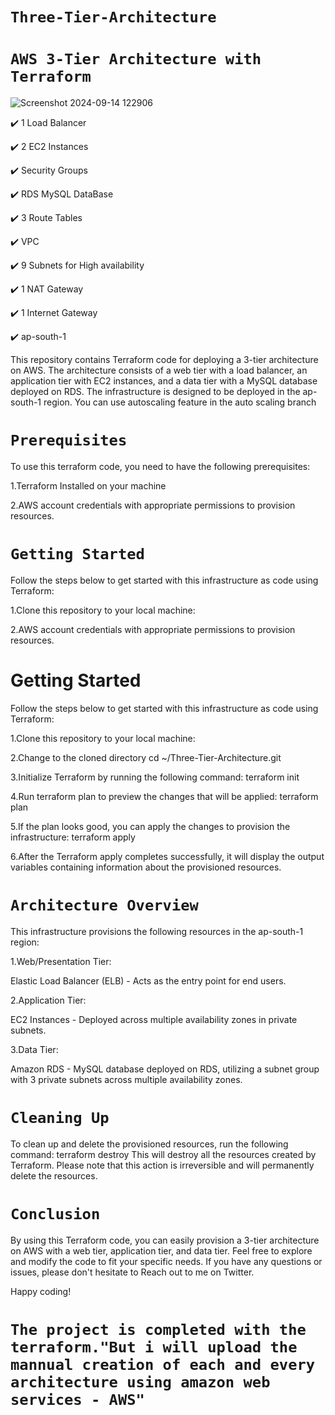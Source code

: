 # `Three-Tier-Architecture`

# `AWS 3-Tier Architecture with Terraform`

![Screenshot 2024-09-14 122906](https://github.com/user-attachments/assets/f393b1bd-1a14-4dc1-981d-aff80249bb28)

✔️ 1 Load Balancer

✔️ 2 EC2 Instances

✔️ Security Groups

✔️ RDS MySQL DataBase

✔️ 3 Route Tables

✔️ VPC

✔️ 9 Subnets for High availability

✔️ 1 NAT Gateway

✔️ 1 Internet Gateway

✔️ ap-south-1

This repository contains Terraform code for deploying a 3-tier architecture on AWS. The architecture consists of a web tier with a load balancer, an application tier with EC2 instances, and a data tier with a MySQL database deployed on RDS. The infrastructure is designed to be deployed in the ap-south-1 region. You can use autoscaling feature in the auto scaling branch

# `Prerequisites`

To use this terraform code, you need to have the following prerequisites:

1.Terraform Installed on your machine

2.AWS account credentials with appropriate permissions to provision resources.

# `Getting Started`

Follow the steps below to get started with this infrastructure as code using Terraform:

1.Clone this repository to your local machine:

2.AWS account credentials with appropriate permissions to provision resources.

# Getting Started

Follow the steps below to get started with this infrastructure as code using Terraform:

1.Clone this repository to your local machine:

2.Change to the cloned directory cd ~/Three-Tier-Architecture.git

3.Initialize Terraform by running the following command: terraform init

4.Run terraform plan to preview the changes that will be applied: terraform plan

5.If the plan looks good, you can apply the changes to provision the infrastructure: terraform apply

6.After the Terraform apply completes successfully, it will display the output variables containing information about the provisioned resources.

# `Architecture Overview`

This infrastructure provisions the following resources in the ap-south-1 region:

1.Web/Presentation Tier:

Elastic Load Balancer (ELB) - Acts as the entry point for end users.

2.Application Tier:

EC2 Instances - Deployed across multiple availability zones in private subnets.

3.Data Tier:

Amazon RDS - MySQL database deployed on RDS, utilizing a subnet group with 3 private subnets across multiple availability zones.

# `Cleaning Up`

To clean up and delete the provisioned resources, run the following command: terraform destroy This will destroy all the resources created by Terraform. Please note that this action is irreversible and will permanently delete the resources.

# `Conclusion`

By using this Terraform code, you can easily provision a 3-tier architecture on AWS with a web tier, application tier, and data tier. Feel free to explore and modify the code to fit your specific needs. If you have any questions or issues, please don't hesitate to Reach out to me on Twitter.

Happy coding!

# `The project is completed with the terraform."But i will upload the mannual creation of each and every architecture using amazon web services - AWS"`










